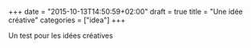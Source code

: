 +++
date = "2015-10-13T14:50:59+02:00"
draft = true
title = "Une idée créative"
categories = ["idea"]
+++

Un test pour les idées créatives

